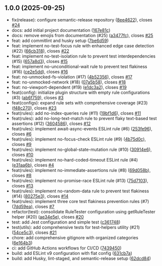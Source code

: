 ## 1.0.0 (2025-09-25)

* fix(release): configure semantic-release repository ([8ee4622](https://github.com/tigredonorte/eslint-plugin-test-flakiness/commit/8ee4622)), closes [#24](https://github.com/tigredonorte/eslint-plugin-test-flakiness/issues/24)
* docs: add initial project documentation ([167e81c](https://github.com/tigredonorte/eslint-plugin-test-flakiness/commit/167e81c))
* docs: remove emojis from documentation (#25) ([a3477fc](https://github.com/tigredonorte/eslint-plugin-test-flakiness/commit/a3477fc)), closes [#25](https://github.com/tigredonorte/eslint-plugin-test-flakiness/issues/25)
* feat: add commitlint and husky setup ([7be6d59](https://github.com/tigredonorte/eslint-plugin-test-flakiness/commit/7be6d59))
* feat: implement no-test-focus rule with enhanced edge case detection (#22) ([66cb318](https://github.com/tigredonorte/eslint-plugin-test-flakiness/commit/66cb318)), closes [#22](https://github.com/tigredonorte/eslint-plugin-test-flakiness/issues/22)
* feat: implement no-test-isolation rule to prevent test interdependencies (#15) ([657a8d3](https://github.com/tigredonorte/eslint-plugin-test-flakiness/commit/657a8d3)), closes [#15](https://github.com/tigredonorte/eslint-plugin-test-flakiness/issues/15)
* feat: implement no-unconditional-wait rule to prevent test flakiness (#16) ([ce2e5dd](https://github.com/tigredonorte/eslint-plugin-test-flakiness/commit/ce2e5dd)), closes [#16](https://github.com/tigredonorte/eslint-plugin-test-flakiness/issues/16)
* feat: no-unmocked-fs-violation  (#17) ([4b52356](https://github.com/tigredonorte/eslint-plugin-test-flakiness/commit/4b52356)), closes [#17](https://github.com/tigredonorte/eslint-plugin-test-flakiness/issues/17)
* feat: no-unmocked-network  (#18) ([07a5b58](https://github.com/tigredonorte/eslint-plugin-test-flakiness/commit/07a5b58)), closes [#18](https://github.com/tigredonorte/eslint-plugin-test-flakiness/issues/18)
* feat: no-viewport-dependent (#19) ([e1dc3a2](https://github.com/tigredonorte/eslint-plugin-test-flakiness/commit/e1dc3a2)), closes [#19](https://github.com/tigredonorte/eslint-plugin-test-flakiness/issues/19)
* feat(config): initialize plugin structure with empty rule configurations (#3) ([ab6f759](https://github.com/tigredonorte/eslint-plugin-test-flakiness/commit/ab6f759)), closes [#3](https://github.com/tigredonorte/eslint-plugin-test-flakiness/issues/3)
* feat(configs): expand rule sets with comprehensive coverage (#23) ([f48c270](https://github.com/tigredonorte/eslint-plugin-test-flakiness/commit/f48c270)), closes [#23](https://github.com/tigredonorte/eslint-plugin-test-flakiness/issues/23)
* feat(rules): add no-index-queries rule (#11) ([19bf1d6](https://github.com/tigredonorte/eslint-plugin-test-flakiness/commit/19bf1d6)), closes [#11](https://github.com/tigredonorte/eslint-plugin-test-flakiness/issues/11)
* feat(rules): add no-long-text-match rule to prevent flaky text-based test assertions (#12) ([3604586](https://github.com/tigredonorte/eslint-plugin-test-flakiness/commit/3604586)), closes [#12](https://github.com/tigredonorte/eslint-plugin-test-flakiness/issues/12)
* feat(rules): implement await-async-events ESLint rule (#6) ([253fe96](https://github.com/tigredonorte/eslint-plugin-test-flakiness/commit/253fe96)), closes [#6](https://github.com/tigredonorte/eslint-plugin-test-flakiness/issues/6)
* feat(rules): implement no-focus-check ESLint rule (#9) ([4b75d0c](https://github.com/tigredonorte/eslint-plugin-test-flakiness/commit/4b75d0c)), closes [#9](https://github.com/tigredonorte/eslint-plugin-test-flakiness/issues/9)
* feat(rules): implement no-global-state-mutation rule (#10) ([30914e6](https://github.com/tigredonorte/eslint-plugin-test-flakiness/commit/30914e6)), closes [#10](https://github.com/tigredonorte/eslint-plugin-test-flakiness/issues/10)
* feat(rules): implement no-hard-coded-timeout ESLint rule (#4) ([e31aa6b](https://github.com/tigredonorte/eslint-plugin-test-flakiness/commit/e31aa6b)), closes [#4](https://github.com/tigredonorte/eslint-plugin-test-flakiness/issues/4)
* feat(rules): implement no-immediate-assertions rule (#8) ([69d058b](https://github.com/tigredonorte/eslint-plugin-test-flakiness/commit/69d058b)), closes [#8](https://github.com/tigredonorte/eslint-plugin-test-flakiness/issues/8)
* feat(rules): implement no-promise-race ESLint rule (#13) ([75d7103](https://github.com/tigredonorte/eslint-plugin-test-flakiness/commit/75d7103)), closes [#13](https://github.com/tigredonorte/eslint-plugin-test-flakiness/issues/13)
* feat(rules): implement no-random-data rule to prevent test flakiness (#14) ([80275e3](https://github.com/tigredonorte/eslint-plugin-test-flakiness/commit/80275e3)), closes [#14](https://github.com/tigredonorte/eslint-plugin-test-flakiness/issues/14)
* feat(rules): implement three core test flakiness prevention rules (#7) ([7dd59ea](https://github.com/tigredonorte/eslint-plugin-test-flakiness/commit/7dd59ea)), closes [#7](https://github.com/tigredonorte/eslint-plugin-test-flakiness/issues/7)
* refactor(test): consolidate RuleTester configuration using getRuleTester helper (#20) ([ae34e5e](https://github.com/tigredonorte/eslint-plugin-test-flakiness/commit/ae34e5e)), closes [#20](https://github.com/tigredonorte/eslint-plugin-test-flakiness/issues/20)
* test: add Jest configuration and simple test ([c361748](https://github.com/tigredonorte/eslint-plugin-test-flakiness/commit/c361748))
* test(utils): add comprehensive tests for test-helpers utility (#21) ([54ce5c3](https://github.com/tigredonorte/eslint-plugin-test-flakiness/commit/54ce5c3)), closes [#21](https://github.com/tigredonorte/eslint-plugin-test-flakiness/issues/21)
* chore: add comprehensive gitignore with organized categories ([6e164b3](https://github.com/tigredonorte/eslint-plugin-test-flakiness/commit/6e164b3))
* ci: add GitHub Actions workflows for CI/CD ([7439450](https://github.com/tigredonorte/eslint-plugin-test-flakiness/commit/7439450))
* build: add ESLint v9 configuration with flat config ([631cb7a](https://github.com/tigredonorte/eslint-plugin-test-flakiness/commit/631cb7a))
* build: add Husky, lint-staged, and semantic-release setup ([62dcd84](https://github.com/tigredonorte/eslint-plugin-test-flakiness/commit/62dcd84))
